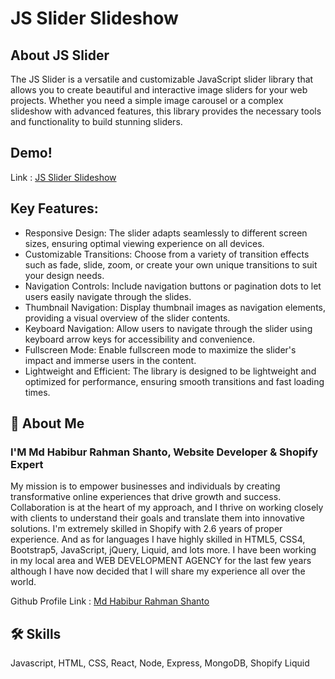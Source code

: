 
# JS Slider Slideshow
## About JS Slider
The JS Slider is a versatile and customizable JavaScript slider library that allows you to create beautiful and interactive image sliders for your web projects. Whether you need a simple image carousel or a complex slideshow with advanced features, this library provides the necessary tools and functionality to build stunning sliders.

## Demo!


Link : [JS Slider Slideshow](https://mhrshanto.github.io/jsSlider/)


## Key Features:

- Responsive Design: The slider adapts seamlessly to different screen sizes, ensuring optimal viewing experience on all devices.
- Customizable Transitions: Choose from a variety of transition effects such as fade, slide, zoom, or create your own unique transitions to suit your design needs.
- Navigation Controls: Include navigation buttons or pagination dots to let users easily navigate through the slides.
- Thumbnail Navigation: Display thumbnail images as navigation elements, providing a visual overview of the slider contents.
- Keyboard Navigation: Allow users to navigate through the slider using keyboard arrow keys for accessibility and convenience.
- Fullscreen Mode: Enable fullscreen mode to maximize the slider's impact and immerse users in the content.
- Lightweight and Efficient: The library is designed to be lightweight and optimized for performance, ensuring smooth transitions and fast loading times.



## 🚀 About Me
### I'M Md Habibur Rahman Shanto, Website Developer & Shopify Expert
My mission is to empower businesses and individuals by creating transformative online experiences that drive growth and success. Collaboration is at the heart of my approach, and I thrive on working closely with clients to understand their goals and translate them into innovative solutions. I'm extremely skilled in Shopify with 2.6 years of proper experience. And as for languages I have highly skilled in HTML5, CSS4, Bootstrap5, JavaScript, jQuery, Liquid, and lots more. I have been working in my local area and WEB DEVELOPMENT AGENCY for the last few years although I have now decided that I will share my experience all over the world.

Github Profile Link : [Md Habibur Rahman Shanto](https://www.github.com/mhrshanto)

## 🛠 Skills
Javascript, HTML, CSS, React, Node, Express, MongoDB, Shopify Liquid


